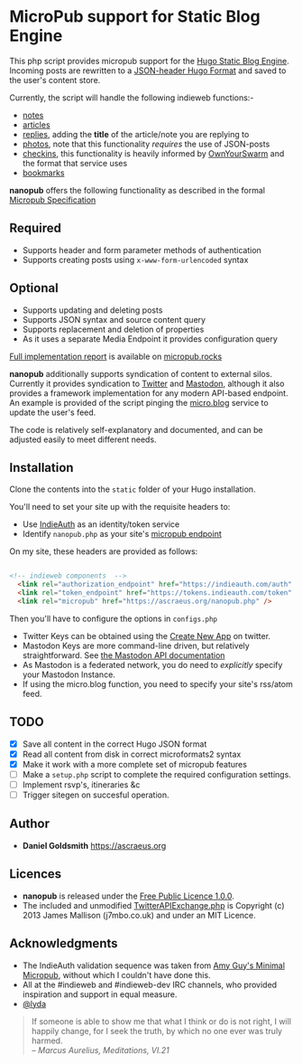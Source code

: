 MicroPub support for Static Blog Engine
=======================================

This php script provides micropub support for the [Hugo Static Blog Engine](https://gohugo.io). Incoming posts are rewritten to a [JSON-header Hugo Format](http://gohugo.io/content/front-matter/) and saved to the user's content store.

Currently, the script will handle the following indieweb functions:-

- [notes](https://indieweb.org/note)
- [articles](https://indieweb.org/article)
- [replies](https://indieweb.org/reply), adding the **title** of the article/note you are replying to
- [photos](https://indieweb.org/note), note that this functionality _requires_ the use of JSON-posts 
- [checkins](https://indieweb.org/checkin), this functionality is heavily informed by [OwnYourSwarm](https://ownyourswarm.p3k.io/) and the format that service uses
- [bookmarks](https://indieweb.org/bookmark)

**nanopub** offers the following functionality as described in the formal [Micropub Specification](https://www.w3.org/TR/micropub/)

Required
--------
- Supports header and form parameter methods of authentication
- Supports creating posts using `x-www-form-urlencoded` syntax

Optional
--------
- Supports updating and deleting posts
- Supports JSON syntax and source content query
- Supports replacement and deletion of properties
- As it uses a separate Media Endpoint it provides configuration query

[Full implementation report](https://micropub.rocks/implementation-reports/servers/132/dohoQpnIdZYxrwcpMgzj) is available on [micropub.rocks](https://micropub.rocks/)

**nanopub** additionally supports syndication of content to external silos. Currently it provides syndication to [Twitter](https://twitter.com) and [Mastodon](https://mastodon.social), although it also provides a framework implementation for any modern API-based endpoint. An example is provided of the script pinging the [micro.blog](https://micro.blog) service to update the user's feed.

The code is relatively self-explanatory and documented, and can be adjusted easily to meet different needs.

Installation
------------

Clone the contents into the `static` folder of your Hugo installation.

You'll need to set your site up with the requisite headers to:

- Use [IndieAuth](https://indieauth.com/setup) as an identity/token service
- Identify `nanopub.php` as your site's [micropub endpoint](https://indieweb.org/Micropub#How_to_implement)

On my site, these headers are provided as follows:

```html

<!-- indieweb components  -->
  <link rel="authorization_endpoint" href="https://indieauth.com/auth" />
  <link rel="token_endpoint" href="https://tokens.indieauth.com/token" />
  <link rel="micropub" href="https://ascraeus.org/nanopub.php" />

```

Then you'll have to configure the options in `configs.php`

- Twitter Keys can be obtained using the [Create New App](https://apps.twitter.com/app/new) on twitter.
- Mastodon Keys are more command-line driven, but relatively straightforward. See [the Mastodon API documentation](https://github.com/tootsuite/documentation/blob/master/Using-the-API/Testing-with-cURL.md)
- As Mastodon is a federated network, you do need to _explicitly_ specify your Mastodon Instance.
- If using the micro.blog function, you need to specify your site's rss/atom feed.

TODO
----
* [X] Save all content in the correct Hugo JSON format
* [X] Read all content from disk in correct microformats2 syntax
* [X] Make it work with a more complete set of micropub features
* [ ] Make a `setup.php` script to complete the required configuration settings.
* [ ] Implement rsvp's, itineraries &c
* [ ] Trigger sitegen on succesful operation.

Author
---
* **Daniel Goldsmith** <https://ascraeus.org>

Licences
--------
- **nanopub** is released under the [Free Public Licence 1.0.0](https://opensource.org/licenses/FPL-1.0.0). 
- The included and unmodified [TwitterAPIExchange.php](https://github.com/J7mbo/twitter-api-php) is Copyright (c) 2013 James Mallison (j7mbo.co.uk) and under an MIT Licence.

Acknowledgments
---------------
* The IndieAuth validation sequence was taken from [Amy Guy's Minimal Micropub](https://rhiaro.co.uk/2015/04/minimum-viable-micropub), without which I couldn't have done this.
* All at the #indieweb and #indieweb-dev IRC channels, who provided inspiration and support in equal measure.
* [@lyda](https://phrye.com)


>If someone is able to show me that what I think or do is not right, I will happily change, for I seek the truth, by which no one ever was truly harmed.  
_– Marcus Aurelius, Meditations, VI.21_
 